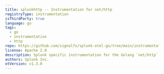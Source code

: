 ```yaml
---
title: splunkhttp -- Instrumentation for net/http
registryType: instrumentation
isThirdParty: true
language: go
tags:
  - go
  - instrumentation
  - http
repo: https://github.com/signalfx/splunk-otel-go/tree/main/instrumentation/net/http/splunkhttp
license: Apache 2.0
description: Splunk specific instrumentation for the Golang `net/http` package.
authors: Splunk Inc.
otVersion: v1.3.0
---
```

